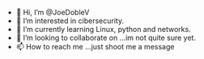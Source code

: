 - 👋 Hi, I’m @JoeDobleV
- 👀 I’m interested in cibersecurity.
- 🌱 I’m currently learning Linux, python and networks.
- 💞️ I’m looking to collaborate on ...im not quite sure yet.
- 📫 How to reach me ...just shoot me a message

<!---
JoeDobleV/JoeDobleV is a ✨ special ✨ repository because its `README.md` (this file) appears on your GitHub profile.
You can click the Preview link to take a look at your changes.
--->
